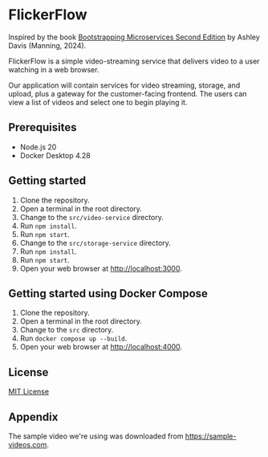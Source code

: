 # FlickerFlow

Inspired by the book [Bootstrapping Microservices Second Edition][1] by Ashley Davis (Manning, 2024).

FlickerFlow is a simple video-streaming service that delivers video to a user watching in a web browser.

Our application will contain services for video streaming, storage, and upload, plus a gateway for the customer-facing frontend.
The users can view a list of videos and select one to begin playing it.

## Prerequisites

- Node.js 20
- Docker Desktop 4.28

## Getting started

1. Clone the repository.
1. Open a terminal in the root directory.
1. Change to the `src/video-service` directory.
1. Run `npm install`.
1. Run `npm start`.
1. Change to the `src/storage-service` directory.
1. Run `npm install`.
1. Run `npm start`.
1. Open your web browser at <http://localhost:3000>.

## Getting started using Docker Compose

1. Clone the repository.
1. Open a terminal in the root directory.
1. Change to the `src` directory.
1. Run `docker compose up --build`.
1. Open your web browser at <http://localhost:4000>.

## License

[MIT License](./LICENSE)

[1]: https://www.manning.com/books/bootstrapping-microservices-second-edition

## Appendix

The sample video we're using was downloaded from <https://sample-videos.com>.
